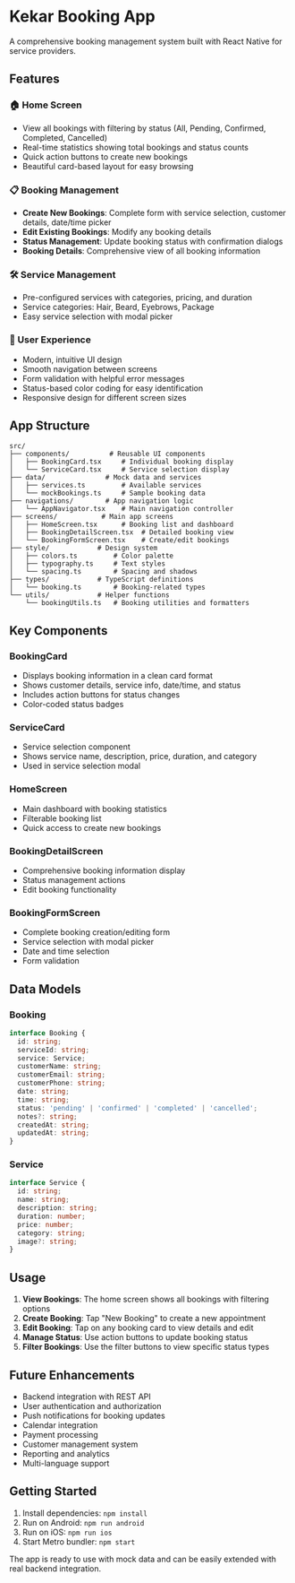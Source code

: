 # Kekar Booking App

A comprehensive booking management system built with React Native for service providers.

## Features

### 🏠 Home Screen
- View all bookings with filtering by status (All, Pending, Confirmed, Completed, Cancelled)
- Real-time statistics showing total bookings and status counts
- Quick action buttons to create new bookings
- Beautiful card-based layout for easy browsing

### 📋 Booking Management
- **Create New Bookings**: Complete form with service selection, customer details, date/time picker
- **Edit Existing Bookings**: Modify any booking details
- **Status Management**: Update booking status with confirmation dialogs
- **Booking Details**: Comprehensive view of all booking information

### 🛠 Service Management
- Pre-configured services with categories, pricing, and duration
- Service categories: Hair, Beard, Eyebrows, Package
- Easy service selection with modal picker

### 📱 User Experience
- Modern, intuitive UI design
- Smooth navigation between screens
- Form validation with helpful error messages
- Status-based color coding for easy identification
- Responsive design for different screen sizes

## App Structure

```
src/
├── components/          # Reusable UI components
│   ├── BookingCard.tsx     # Individual booking display
│   └── ServiceCard.tsx     # Service selection display
├── data/               # Mock data and services
│   ├── services.ts         # Available services
│   └── mockBookings.ts     # Sample booking data
├── navigations/        # App navigation logic
│   └── AppNavigator.tsx    # Main navigation controller
├── screens/           # Main app screens
│   ├── HomeScreen.tsx      # Booking list and dashboard
│   ├── BookingDetailScreen.tsx  # Detailed booking view
│   └── BookingFormScreen.tsx    # Create/edit bookings
├── style/            # Design system
│   ├── colors.ts         # Color palette
│   ├── typography.ts     # Text styles
│   └── spacing.ts        # Spacing and shadows
├── types/            # TypeScript definitions
│   └── booking.ts        # Booking-related types
└── utils/            # Helper functions
    └── bookingUtils.ts   # Booking utilities and formatters
```

## Key Components

### BookingCard
- Displays booking information in a clean card format
- Shows customer details, service info, date/time, and status
- Includes action buttons for status changes
- Color-coded status badges

### ServiceCard
- Service selection component
- Shows service name, description, price, duration, and category
- Used in service selection modal

### HomeScreen
- Main dashboard with booking statistics
- Filterable booking list
- Quick access to create new bookings

### BookingDetailScreen
- Comprehensive booking information display
- Status management actions
- Edit booking functionality

### BookingFormScreen
- Complete booking creation/editing form
- Service selection with modal picker
- Date and time selection
- Form validation

## Data Models

### Booking
```typescript
interface Booking {
  id: string;
  serviceId: string;
  service: Service;
  customerName: string;
  customerEmail: string;
  customerPhone: string;
  date: string;
  time: string;
  status: 'pending' | 'confirmed' | 'completed' | 'cancelled';
  notes?: string;
  createdAt: string;
  updatedAt: string;
}
```

### Service
```typescript
interface Service {
  id: string;
  name: string;
  description: string;
  duration: number;
  price: number;
  category: string;
  image?: string;
}
```

## Usage

1. **View Bookings**: The home screen shows all bookings with filtering options
2. **Create Booking**: Tap "New Booking" to create a new appointment
3. **Edit Booking**: Tap on any booking card to view details and edit
4. **Manage Status**: Use action buttons to update booking status
5. **Filter Bookings**: Use the filter buttons to view specific status types

## Future Enhancements

- Backend integration with REST API
- User authentication and authorization
- Push notifications for booking updates
- Calendar integration
- Payment processing
- Customer management system
- Reporting and analytics
- Multi-language support

## Getting Started

1. Install dependencies: `npm install`
2. Run on Android: `npm run android`
3. Run on iOS: `npm run ios`
4. Start Metro bundler: `npm start`

The app is ready to use with mock data and can be easily extended with real backend integration.
